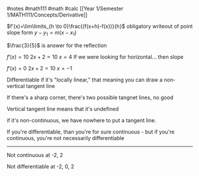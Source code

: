 #notes #math111 #math #calc
[[Year 1/Semester 1/MATH111/Concepts/Derivative]]

$f'(x)=\lim\limits_{h \to 0}\frac{(f(x+h)-f(x))}{h}$
obligatory writeout of point slope form $y-y_1=m(x-x_1)$

$\frac{3}{5}$ is answer for the reflection

$f'(x) =10$
$2x+2=10$
$x=4$
If we were looking for horizontal...
then slope

$f'(x) = 0$
$2x+2=10$
$x=-1$

Differentiable if it's "locally linear," that meaning you can draw a non-vertical tangent line

If there's a sharp corner, there's two possible tangnet lines, no good

Vertical tangent line means that it's undefined

if it's non-continuous, we have nowhere to put a tangent line. 

If you're differentiable, than you're for sure continuous - but if you're continuous, you're not necessarily differentiable 

---
Not continuous at -2, 2 

Not differentiable at -2, 0, 2


